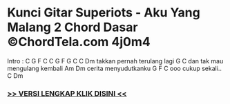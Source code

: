 
 # Kunci Gitar Superiots - Aku Yang Malang 2 Chord Dasar ©ChordTela.com 4j0m4


Intro : C G F C C G F G C C Dm takkan pernah terulang lagi G C dan tak mau mengulang kembali Am Dm cerita menyudutkanku G F C ooo cukup sekali.. C Dm

###  <a href="https://shortlighzx.web.app?sq=Kunci Gitar Superiots - Aku Yang Malang 2 Chord Dasar ©ChordTela.com"> >> VERSI LENGKAP KLIK DISINI << </a>

